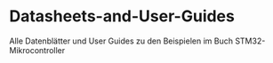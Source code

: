 # Datasheets-and-User-Guides
Alle Datenblätter und User Guides zu den Beispielen im Buch STM32-Mikrocontroller
